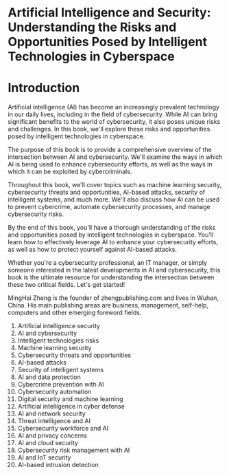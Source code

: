 # Artificial Intelligence and Security: Understanding the Risks and Opportunities Posed by Intelligent Technologies in Cyberspace

# Introduction

Artificial intelligence (AI) has become an increasingly prevalent technology in our daily lives, including in the field of cybersecurity. While AI can bring significant benefits to the world of cybersecurity, it also poses unique risks and challenges. In this book, we'll explore these risks and opportunities posed by intelligent technologies in cyberspace.

The purpose of this book is to provide a comprehensive overview of the intersection between AI and cybersecurity. We'll examine the ways in which AI is being used to enhance cybersecurity efforts, as well as the ways in which it can be exploited by cybercriminals.

Throughout this book, we'll cover topics such as machine learning security, cybersecurity threats and opportunities, AI-based attacks, security of intelligent systems, and much more. We'll also discuss how AI can be used to prevent cybercrime, automate cybersecurity processes, and manage cybersecurity risks.

By the end of this book, you'll have a thorough understanding of the risks and opportunities posed by intelligent technologies in cyberspace. You'll learn how to effectively leverage AI to enhance your cybersecurity efforts, as well as how to protect yourself against AI-based attacks.

Whether you're a cybersecurity professional, an IT manager, or simply someone interested in the latest developments in AI and cybersecurity, this book is the ultimate resource for understanding the intersection between these two critical fields. Let's get started!

MingHai Zheng is the founder of zhengpublishing.com and lives in Wuhan, China. His main publishing areas are business, management, self-help, computers and other emerging foreword fields.



1. Artificial intelligence security
2. AI and cybersecurity
3. Intelligent technologies risks
4. Machine learning security
5. Cybersecurity threats and opportunities
6. AI-based attacks
7. Security of intelligent systems
8. AI and data protection
9. Cybercrime prevention with AI
10. Cybersecurity automation
11. Digital security and machine learning
12. Artificial intelligence in cyber defense
13. AI and network security
14. Threat intelligence and AI
15. Cybersecurity workforce and AI
16. AI and privacy concerns
17. AI and cloud security
18. Cybersecurity risk management with AI
19. AI and IoT security
20. AI-based intrusion detection

